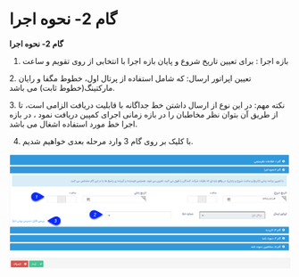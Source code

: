 # گام 2- نحوه اجرا       

**گام 2- نحوه اجرا**

1. بازه اجرا : برای تعیین تاریخ شروع و پایان بازه اجرا با انتخابی از روی تقویم و ساعت

2\. تعیین اپراتور ارسال: که شامل استفاده از پرتال اول، خطوط مگفا و رایان مارکتینگ(خطوط ثابت) می باشد.

3\. نکته مهم: در این نوع از ارسال داشتن خط جداگانه با قابلیت دریافت الزامی است، تا از طریق آن بتوان نظر مخاطبان را در بازه زمانی اجرای کمپین دریافت نمود ، در بازه اجرا خط مورد استفاده اشغال می باشد.

4. با کلیک بر روی گام 3 وارد مرحله بعدی خواهیم شدیم.

![](advertising-nazarsanji-3.png)